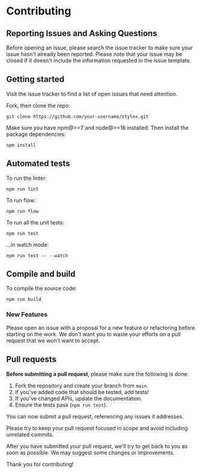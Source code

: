 # Contributing

## Reporting Issues and Asking Questions

Before opening an issue, please search the issue tracker to make sure your issue hasn't already been reported. Please note that your issue may be closed if it doesn't include the information requested in the issue template.

## Getting started

Visit the issue tracker to find a list of open issues that need attention.

Fork, then clone the repo:

```
git clone https://github.com/your-username/stylex.git
```

Make sure you have npm@>=7 and node@>=16 installed. Then install the package dependencies:

```
npm install
```

## Automated tests

To run the linter:

```
npm run lint
```

To run flow:

```
npm run flow
```

To run all the unit tests:

```
npm run test
```

…in watch mode:

```
npm run test -- --watch
```

## Compile and build

To compile the source code:

```
npm run build
```

### New Features

Please open an issue with a proposal for a new feature or refactoring before starting on the work. We don't want you to waste your efforts on a pull request that we won't want to accept.

## Pull requests

**Before submitting a pull request**, please make sure the following is done:

1. Fork the repository and create your branch from `main`.
2. If you've added code that should be tested, add tests!
3. If you've changed APIs, update the documentation.
4. Ensure the tests pass (`npm run test`).

You can now submit a pull request, referencing any issues it addresses.

Please try to keep your pull request focused in scope and avoid including unrelated commits.

After you have submitted your pull request, we'll try to get back to you as soon as possible. We may suggest some changes or improvements.

Thank you for contributing!
